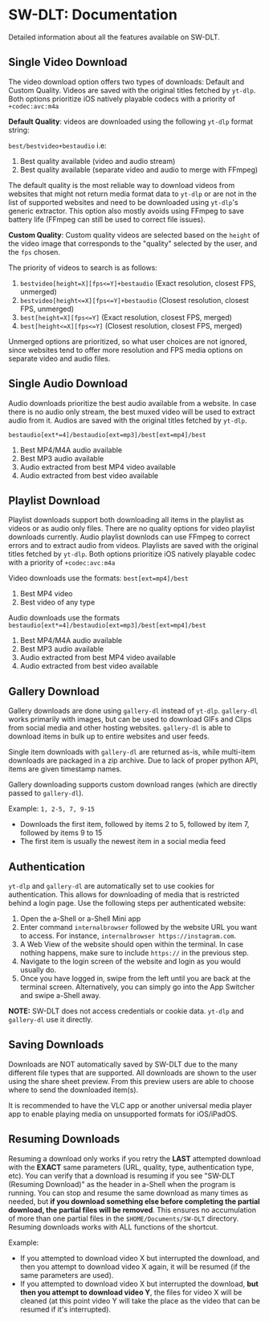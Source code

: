 # SW-DLT: Documentation

Detailed information about all the features available on SW-DLT.

## Single Video Download

The video download option offers two types of downloads: Default and Custom Quality. Videos are saved with the original titles fetched by `yt-dlp`. Both options prioritize iOS natively playable codecs with a priority of `+codec:avc:m4a`

**Default Quality**: videos are downloaded using the following `yt-dlp` format string:

 `best/bestvideo+bestaudio` i.e:

1. Best quality available (video and audio stream)
2. Best quality available (separate video and audio to merge with FFmpeg)

The default quality is the most reliable way to download videos from websites that might not return media format data to `yt-dlp` or are not in the list of supported websites and need to be downloaded using `yt-dlp`'s generic extractor. This option also mostly avoids using FFmpeg to save battery life (FFmpeg can still be used to correct file issues).

**Custom Quality**: Custom quality videos are selected based on the `height` of the video image that corresponds to the "quality" selected by the user, and the `fps` chosen.

The priority of videos to search is as follows:

1. `bestvideo[height=X][fps<=Y]+bestaudio`  (Exact resolution, closest FPS, unmerged)
2. `bestvideo[height<=X][fps<=Y]+bestaudio` (Closest resolution, closest FPS, unmerged)
3. `best[height=X][fps<=Y]`                 (Exact resolution, closest FPS, merged)
4. `best[height<=X][fps<=Y]`                (Closest resolution, closest FPS, merged)

Unmerged options are prioritized, so what user choices are not ignored, since websites tend to offer more resolution and FPS media options on separate video and audio files.

## Single Audio Download

Audio downloads prioritize the best audio available from a website. In case there is no audio only stream, the best muxed video will be used to extract audio from it. Audios are saved with the original titles fetched by `yt-dlp`.

`bestaudio[ext*=4]/bestaudio[ext=mp3]/best[ext=mp4]/best`

1. Best MP4/M4A audio available
2. Best MP3 audio available
3. Audio extracted from best MP4 video available
4. Audio extracted from best video available

## Playlist Download

Playlist downloads support both downloading all items in the playlist as videos or as audio only files. There are no quality options for video playlist downloads currently. Audio playlist downlods can use FFmpeg to correct errors and to extract audio from videos. Playlists are saved with the original titles fetched by `yt-dlp`. Both options prioritize iOS natively playable codec with a priority of `+codec:avc:m4a`

Video downloads use the formats: `best[ext=mp4]/best`

1. Best MP4 video
2. Best video of any type

Audio downloads use the formats `bestaudio[ext*=4]/bestaudio[ext=mp3]/best[ext=mp4]/best`

1. Best MP4/M4A audio available
2. Best MP3 audio available
3. Audio extracted from best MP4 video available
4. Audio extracted from best video available

## Gallery Download

Gallery downloads are done using `gallery-dl` instead of `yt-dlp`. `gallery-dl` works primarily with images, but can be used to download GIFs and Clips from social media and other hosting websites. `gallery-dl` is able to download items in bulk up to entire websites and user feeds. 

Single item downloads with `gallery-dl` are returned as-is, while multi-item downloads are packaged in a zip archive. Due to lack of proper python API, items are given timestamp names.

Gallery downloading supports custom download ranges (which are directly passed to `gallery-dl`). 

Example: `1, 2-5, 7, 9-15`

- Downloads the first item, followed by items 2 to 5, followed by item 7, followed by items 9 to 15
- The first item is usually the newest item in a social media feed

## Authentication

`yt-dlp` and `gallery-dl` are automatically set to use cookies for authentication. This allows for downloading of media that is restricted behind a login page. Use the following steps per authenticated website:

1. Open the a-Shell or a-Shell Mini app
2. Enter command `internalbrowser` followed by the website URL you want to access. For instance, `internalbrowser https://instagram.com`. 
3. A Web View of the website should open within the terminal. In case nothing happens, make sure to include `https://` in the previous step.
4. Navigate to the login screen of the website and login as you would usually do.
5. Once you have logged in, swipe from the left until you are back at the terminal screen. Alternatively, you can simply go into the App Switcher and swipe a-Shell away.

**NOTE:** SW-DLT does not access credentials or cookie data. `yt-dlp` and `gallery-dl` use it directly.

## Saving Downloads

Downloads are NOT automatically saved by SW-DLT due to the many different file types that are supported. All downloads are shown to the user using the share sheet preview. From this preview users are able to choose where to send the downloaded item(s).

It is recommended to have the VLC app or another universal media player app to enable playing media on unsupported formats for iOS/iPadOS.

## Resuming Downloads

Resuming a download only works if you retry the **LAST** attempted download with the **EXACT** same parameters (URL, quality, type, authentication type, etc). You can verify that a download is resuming if you see "SW-DLT (Resuming Download)" as the header in a-Shell when the program is running. You can stop and resume the same
download as many times as needed, but **if you download something else before completing the partial download, the partial files will be removed**. This ensures no accumulation of more than one partial files in the `$HOME/Documents/SW-DLT` directory. Resuming downloads works with ALL functions of the shortcut.

Example:
- If you attempted to download video X but interrupted the download, and then you attempt to download video X again, it will be resumed (if the same parameters are used).
- If you attempted to download video X but interrupted the download, **but then you attempt to download video Y**, the files for video X will be cleaned (at this point
video Y will take the place as the video that can be resumed if it's interrupted).